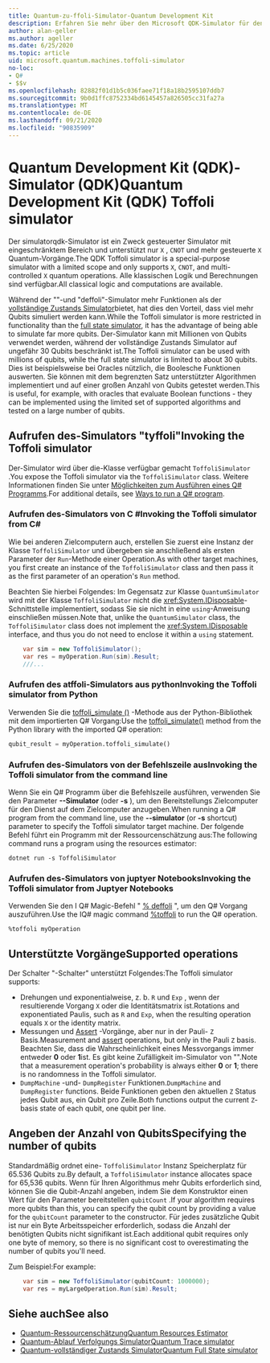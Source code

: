 ```yaml
---
title: Quantum-zu-ffoli-Simulator-Quantum Development Kit
description: Erfahren Sie mehr über den Microsoft QDK-Simulator für den Einsatz von Microsoft QDK, einen speziellen Zweck-Quantum-Simulator, der mit Millionen von Qubits verwendet werden kann
author: alan-geller
ms.author: ageller
ms.date: 6/25/2020
ms.topic: article
uid: microsoft.quantum.machines.toffoli-simulator
no-loc:
- Q#
- $$v
ms.openlocfilehash: 82882f01d1b5c036faee71f18a18b2595107ddb7
ms.sourcegitcommit: 9b0d1ffc8752334bd6145457a826505cc31fa27a
ms.translationtype: MT
ms.contentlocale: de-DE
ms.lasthandoff: 09/21/2020
ms.locfileid: "90835909"
---
```

# <a name="quantum-development-kit-qdk-toffoli-simulator"></a><span data-ttu-id="afd49-103">Quantum Development Kit (QDK)-Simulator (QDK)</span><span class="sxs-lookup"><span data-stu-id="afd49-103">Quantum Development Kit (QDK) Toffoli simulator</span></span>

<span data-ttu-id="afd49-104">Der simulatorqdk-Simulator ist ein Zweck gesteuerter Simulator mit eingeschränktem Bereich und unterstützt nur `X` , `CNOT` und mehr gesteuerte `X` Quantum-Vorgänge.</span><span class="sxs-lookup"><span data-stu-id="afd49-104">The QDK Toffoli simulator is a special-purpose simulator with a limited scope and only supports `X`, `CNOT`, and multi-controlled `X` quantum operations.</span></span> <span data-ttu-id="afd49-105">Alle klassischen Logik und Berechnungen sind verfügbar.</span><span class="sxs-lookup"><span data-stu-id="afd49-105">All classical logic and computations are available.</span></span>

<span data-ttu-id="afd49-106">Während der ""-und "deffoli"-Simulator mehr Funktionen als der [vollständige Zustands Simulator](xref:microsoft.quantum.machines.full-state-simulator)bietet, hat dies den Vorteil, dass viel mehr Qubits simuliert werden kann.</span><span class="sxs-lookup"><span data-stu-id="afd49-106">While the Toffoli simulator is more restricted in functionality than the [full state simulator](xref:microsoft.quantum.machines.full-state-simulator), it has the advantage of being able to simulate far more qubits.</span></span> <span data-ttu-id="afd49-107">Der-Simulator kann mit Millionen von Qubits verwendet werden, während der vollständige Zustands Simulator auf ungefähr 30 Qubits beschränkt ist.</span><span class="sxs-lookup"><span data-stu-id="afd49-107">The Toffoli simulator can be used with millions of qubits, while the full state simulator is limited to about 30 qubits.</span></span> <span data-ttu-id="afd49-108">Dies ist beispielsweise bei Oracles nützlich, die Boolesche Funktionen auswerten. Sie können mit dem begrenzten Satz unterstützter Algorithmen implementiert und auf einer großen Anzahl von Qubits getestet werden.</span><span class="sxs-lookup"><span data-stu-id="afd49-108">This is useful, for example, with oracles that evaluate Boolean functions - they can be implemented using the limited set of supported algorithms and tested on a large number of qubits.</span></span>

## <a name="invoking-the-toffoli-simulator"></a><span data-ttu-id="afd49-109">Aufrufen des-Simulators "tyffoli"</span><span class="sxs-lookup"><span data-stu-id="afd49-109">Invoking the Toffoli simulator</span></span>

<span data-ttu-id="afd49-110">Der-Simulator wird über die-Klasse verfügbar gemacht `ToffoliSimulator` .</span><span class="sxs-lookup"><span data-stu-id="afd49-110">You expose the Toffoli simulator via the `ToffoliSimulator` class.</span></span> <span data-ttu-id="afd49-111">Weitere Informationen finden Sie unter [Möglichkeiten zum Ausführen eines Q# Programms](xref:microsoft.quantum.guide.host-programs).</span><span class="sxs-lookup"><span data-stu-id="afd49-111">For additional details, see [Ways to run a Q# program](xref:microsoft.quantum.guide.host-programs).</span></span>

### <a name="invoking-the-toffoli-simulator-from-c"></a><span data-ttu-id="afd49-112">Aufrufen des-Simulators von C #</span><span class="sxs-lookup"><span data-stu-id="afd49-112">Invoking the Toffoli simulator from C#</span></span>

<span data-ttu-id="afd49-113">Wie bei anderen Zielcomputern auch, erstellen Sie zuerst eine Instanz der Klasse `ToffoliSimulator` und übergeben sie anschließend als ersten Parameter der `Run`-Methode einer Operation.</span><span class="sxs-lookup"><span data-stu-id="afd49-113">As with other target machines, you first create an instance of the `ToffoliSimulator` class and then pass it as the first parameter of an operation's `Run` method.</span></span>

<span data-ttu-id="afd49-114">Beachten Sie hierbei Folgendes: Im Gegensatz zur Klasse `QuantumSimulator` wird mit der Klasse `ToffoliSimulator` nicht die <xref:System.IDisposable>-Schnittstelle implementiert, sodass Sie sie nicht in eine `using`-Anweisung einschließen müssen.</span><span class="sxs-lookup"><span data-stu-id="afd49-114">Note that, unlike the `QuantumSimulator` class, the `ToffoliSimulator` class does not implement the <xref:System.IDisposable> interface, and thus you do not need to enclose it within a `using` statement.</span></span>

```csharp
    var sim = new ToffoliSimulator();
    var res = myOperation.Run(sim).Result;
    ///...
```

### <a name="invoking-the-toffoli-simulator-from-python"></a><span data-ttu-id="afd49-115">Aufrufen des atffoli-Simulators aus python</span><span class="sxs-lookup"><span data-stu-id="afd49-115">Invoking the Toffoli simulator from Python</span></span>

<span data-ttu-id="afd49-116">Verwenden Sie die [toffoli_simulate ()](https://docs.microsoft.com/python/qsharp-core/qsharp.loader.qsharpcallable) -Methode aus der Python-Bibliothek mit dem importierten Q# Vorgang:</span><span class="sxs-lookup"><span data-stu-id="afd49-116">Use the [toffoli_simulate()](https://docs.microsoft.com/python/qsharp-core/qsharp.loader.qsharpcallable) method from the Python library with the imported Q# operation:</span></span>

```python
qubit_result = myOperation.toffoli_simulate()
```

### <a name="invoking-the-toffoli-simulator-from-the-command-line"></a><span data-ttu-id="afd49-117">Aufrufen des-Simulators von der Befehlszeile aus</span><span class="sxs-lookup"><span data-stu-id="afd49-117">Invoking the Toffoli simulator from the command line</span></span>

<span data-ttu-id="afd49-118">Wenn Sie ein Q# Programm über die Befehlszeile ausführen, verwenden Sie den Parameter **--Simulator** (oder **-s** ), um den Bereitstellungs Zielcomputer für den Dienst auf dem Zielcomputer anzugeben.</span><span class="sxs-lookup"><span data-stu-id="afd49-118">When running a Q# program from the command line, use the **--simulator** (or **-s** shortcut) parameter to specify the Toffoli simulator target machine.</span></span> <span data-ttu-id="afd49-119">Der folgende Befehl führt ein Programm mit der Ressourcenschätzung aus:</span><span class="sxs-lookup"><span data-stu-id="afd49-119">The following command runs a program using the resources estimator:</span></span> 

```dotnetcli
dotnet run -s ToffoliSimulator
```

### <a name="invoking-the-toffoli-simulator-from-juptyer-notebooks"></a><span data-ttu-id="afd49-120">Aufrufen des-Simulators von juptyer Notebooks</span><span class="sxs-lookup"><span data-stu-id="afd49-120">Invoking the Toffoli simulator from Juptyer Notebooks</span></span>

<span data-ttu-id="afd49-121">Verwenden Sie den I Q# Magic-Befehl " [% deffoli](xref:microsoft.quantum.iqsharp.magic-ref.toffoli) ", um den Q# Vorgang auszuführen.</span><span class="sxs-lookup"><span data-stu-id="afd49-121">Use the IQ# magic command [%toffoli](xref:microsoft.quantum.iqsharp.magic-ref.toffoli) to run the Q# operation.</span></span>

```
%toffoli myOperation
```

## <a name="supported-operations"></a><span data-ttu-id="afd49-122">Unterstützte Vorgänge</span><span class="sxs-lookup"><span data-stu-id="afd49-122">Supported operations</span></span>

<span data-ttu-id="afd49-123">Der Schalter "-Schalter" unterstützt Folgendes:</span><span class="sxs-lookup"><span data-stu-id="afd49-123">The Toffoli simulator supports:</span></span>

* <span data-ttu-id="afd49-124">Drehungen und exponentialweise, z. b. `R` und `Exp` , wenn der resultierende Vorgang `X` oder die Identitätsmatrix ist.</span><span class="sxs-lookup"><span data-stu-id="afd49-124">Rotations and exponentiated Paulis, such as `R` and `Exp`, when the resulting operation equals `X` or the identity matrix.</span></span>
* <span data-ttu-id="afd49-125">Messungen und [Assert](xref:microsoft.quantum.diagnostics.assertmeasurement) -Vorgänge, aber nur in der Pauli- `Z` Basis.</span><span class="sxs-lookup"><span data-stu-id="afd49-125">Measurement and [assert](xref:microsoft.quantum.diagnostics.assertmeasurement) operations, but only in the Pauli `Z` basis.</span></span> <span data-ttu-id="afd49-126">Beachten Sie, dass die Wahrscheinlichkeit eines Messvorgangs immer entweder **0** oder **1**ist. Es gibt keine Zufälligkeit im-Simulator von "".</span><span class="sxs-lookup"><span data-stu-id="afd49-126">Note that a measurement operation's probability is always either **0** or **1**; there is no randomness in the Toffoli simulator.</span></span>
* <span data-ttu-id="afd49-127">`DumpMachine` -und- `DumpRegister` Funktionen.</span><span class="sxs-lookup"><span data-stu-id="afd49-127">`DumpMachine` and `DumpRegister` functions.</span></span>
<span data-ttu-id="afd49-128">Beide Funktionen geben den aktuellen `Z` Status jedes Qubit aus, ein Qubit pro Zeile.</span><span class="sxs-lookup"><span data-stu-id="afd49-128">Both functions output the current `Z`-basis state of each qubit, one qubit per line.</span></span>

## <a name="specifying-the-number-of-qubits"></a><span data-ttu-id="afd49-129">Angeben der Anzahl von Qubits</span><span class="sxs-lookup"><span data-stu-id="afd49-129">Specifying the number of qubits</span></span>

<span data-ttu-id="afd49-130">Standardmäßig ordnet eine- `ToffoliSimulator` Instanz Speicherplatz für 65.536 Qubits zu.</span><span class="sxs-lookup"><span data-stu-id="afd49-130">By default, a `ToffoliSimulator` instance allocates space for 65,536 qubits.</span></span>
<span data-ttu-id="afd49-131">Wenn für Ihren Algorithmus mehr Qubits erforderlich sind, können Sie die Qubit-Anzahl angeben, indem Sie dem Konstruktor einen Wert für den Parameter bereitstellen `qubitCount` .</span><span class="sxs-lookup"><span data-stu-id="afd49-131">If your algorithm requires more qubits than this, you can specify the qubit count by providing a value for the `qubitCount` parameter to the constructor.</span></span>
<span data-ttu-id="afd49-132">Für jedes zusätzliche Qubit ist nur ein Byte Arbeitsspeicher erforderlich, sodass die Anzahl der benötigten Qubits nicht signifikant ist.</span><span class="sxs-lookup"><span data-stu-id="afd49-132">Each additional qubit requires only one byte of memory, so there is no significant cost to overestimating the number of qubits you'll need.</span></span>

<span data-ttu-id="afd49-133">Zum Beispiel:</span><span class="sxs-lookup"><span data-stu-id="afd49-133">For example:</span></span>

```csharp
    var sim = new ToffoliSimulator(qubitCount: 1000000);
    var res = myLargeOperation.Run(sim).Result;
```

## <a name="see-also"></a><span data-ttu-id="afd49-134">Siehe auch</span><span class="sxs-lookup"><span data-stu-id="afd49-134">See also</span></span>

- [<span data-ttu-id="afd49-135">Quantum-Ressourcenschätzung</span><span class="sxs-lookup"><span data-stu-id="afd49-135">Quantum Resources Estimator</span></span>](xref:microsoft.quantum.machines.resources-estimator)
- [<span data-ttu-id="afd49-136">Quantum-Ablauf Verfolgungs Simulator</span><span class="sxs-lookup"><span data-stu-id="afd49-136">Quantum Trace simulator</span></span>](xref:microsoft.quantum.machines.qc-trace-simulator.intro)
- [<span data-ttu-id="afd49-137">Quantum-vollständiger Zustands Simulator</span><span class="sxs-lookup"><span data-stu-id="afd49-137">Quantum Full State simulator</span></span>](xref:microsoft.quantum.machines.full-state-simulator) 